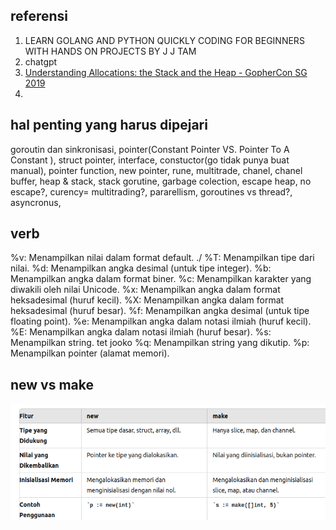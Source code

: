 ## referensi
1. LEARN GOLANG AND PYTHON QUICKLY CODING FOR BEGINNERS WITH HANDS ON PROJECTS BY J J TAM
2. chatgpt
3. [Understanding Allocations: the Stack and the Heap - GopherCon SG 2019](https://www.youtube.com/watch?v=ZMZpH4yT7M0)
4. 

## hal penting yang harus dipejari
goroutin dan sinkronisasi, pointer(Constant Pointer VS. Pointer To A Constant ), struct pointer, interface, constuctor(go tidak punya buat manual), pointer function, new pointer, rune, multitrade, chanel, chanel buffer, heap & stack, stack gorutine, garbage colection, escape heap, no escape?, curency= multitrading?, pararellism, goroutines vs thread?, asyncronus, 


## verb
%v: Menampilkan nilai dalam format default. ./
%T: Menampilkan tipe dari nilai.
%d: Menampilkan angka desimal (untuk tipe integer).
%b: Menampilkan angka dalam format biner.
%c: Menampilkan karakter yang diwakili oleh nilai Unicode.
%x: Menampilkan angka dalam format heksadesimal (huruf kecil).
%X: Menampilkan angka dalam format heksadesimal (huruf besar).
%f: Menampilkan angka desimal (untuk tipe floating point).
%e: Menampilkan angka dalam notasi ilmiah (huruf kecil).
%E: Menampilkan angka dalam notasi ilmiah (huruf besar).
%s: Menampilkan string. tet jooko
%q: Menampilkan string yang dikutip.
%p: Menampilkan pointer (alamat memori).


## new vs make
![alt text](image.png)